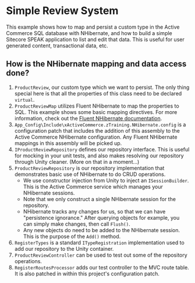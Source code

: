 Simple Review System
========
This example shows how to map and persist a custom type in the Active Commerce SQL database with NHibernate, and how to build a simple Sitecore SPEAK application to list and edit that data. This is useful for user generated content, transactional data, etc.

## How is the NHibernate mapping and data access done?
1. `ProductReview`, our custom type which we want to persist. The only thing special here is that all the properties of this class need to be declared `virtual`.
2. `ProductReviewMap` utilizes Fluent NHibernate to map the properties to SQL. This example shows some basic mapping directives. For more information, check out the [Fluent NHibernate documentation](https://github.com/jagregory/fluent-nhibernate/wiki/Getting-started).
3. `App_Config\Include\xActiveCommerce.zTraining.NHibernate.config` is a configuration patch that includes the addition of this assembly to the Active Commerce NHibernate configuration. Any Fluent NHibernate mappings in this assembly will be picked up.
4. `IProductReviewRepository` defines our repository interface. This is useful for mocking in your unit tests, and also makes resolving our repository through Unity cleaner. (More on that in a moment...)
5. `ProductReviewRepository` is our repository implementation that demonstrates basic use of NHibernate to do CRUD operations.
	* We use constructor injection from Unity to inject an `ISessionBuilder`. This is the Active Commerce service which manages your NHibernate sessions.
	* Note that we only construct a single NHibernate session for the repository.
	* NHibernate tracks any changes for us, so that we can have "persistence ignorance." After querying objects for example, you can simply make changes, then call `Flush()`.
	* Any new objects do need to be added to the NHibernate session. This is the purpose of the `Add()` method.
6. `RegisterTypes` is a standard `ITypeRegistration` implementation used to add our repository to the Unity container.
7. `ProductReviewController` can be used to test out some of the repository operations.
8. `RegisterRoutesProcessor` adds our test controller to the MVC route table. It is also patched in within this project's configuration patch.
